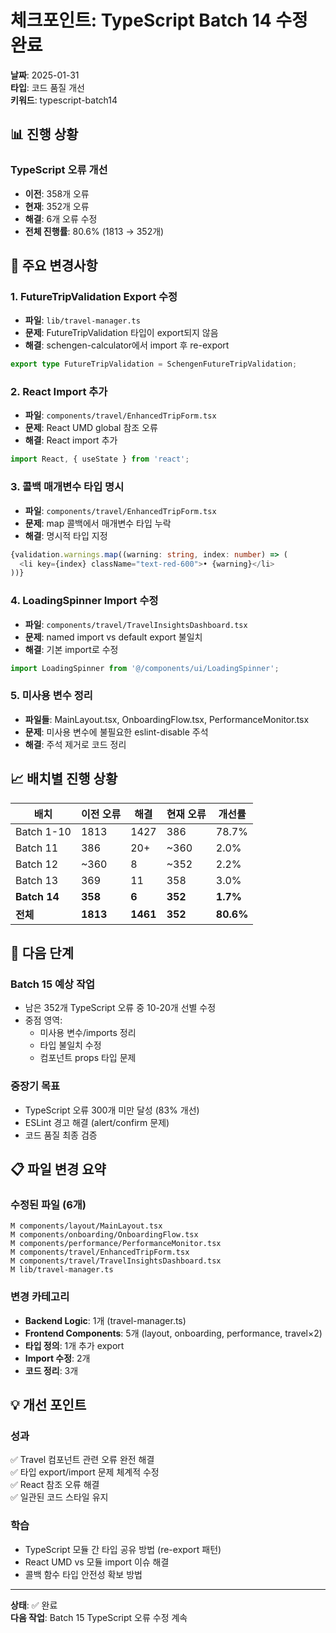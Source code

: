 # 체크포인트: TypeScript Batch 14 수정 완료

**날짜**: 2025-01-31  
**타입**: 코드 품질 개선  
**키워드**: typescript-batch14

## 📊 진행 상황

### TypeScript 오류 개선

- **이전**: 358개 오류
- **현재**: 352개 오류
- **해결**: 6개 오류 수정
- **전체 진행률**: 80.6% (1813 → 352개)

## 🔧 주요 변경사항

### 1. FutureTripValidation Export 수정

- **파일**: `lib/travel-manager.ts`
- **문제**: FutureTripValidation 타입이 export되지 않음
- **해결**: schengen-calculator에서 import 후 re-export

```typescript
export type FutureTripValidation = SchengenFutureTripValidation;
```

### 2. React Import 추가

- **파일**: `components/travel/EnhancedTripForm.tsx`
- **문제**: React UMD global 참조 오류
- **해결**: React import 추가

```typescript
import React, { useState } from 'react';
```

### 3. 콜백 매개변수 타입 명시

- **파일**: `components/travel/EnhancedTripForm.tsx`
- **문제**: map 콜백에서 매개변수 타입 누락
- **해결**: 명시적 타입 지정

```typescript
{validation.warnings.map((warning: string, index: number) => (
  <li key={index} className="text-red-600">• {warning}</li>
))}
```

### 4. LoadingSpinner Import 수정

- **파일**: `components/travel/TravelInsightsDashboard.tsx`
- **문제**: named import vs default export 불일치
- **해결**: 기본 import로 수정

```typescript
import LoadingSpinner from '@/components/ui/LoadingSpinner';
```

### 5. 미사용 변수 정리

- **파일들**: MainLayout.tsx, OnboardingFlow.tsx, PerformanceMonitor.tsx
- **문제**: 미사용 변수에 불필요한 eslint-disable 주석
- **해결**: 주석 제거로 코드 정리

## 📈 배치별 진행 상황

| 배치         | 이전 오류 | 해결     | 현재 오류 | 개선률    |
| ------------ | --------- | -------- | --------- | --------- |
| Batch 1-10   | 1813      | 1427     | 386       | 78.7%     |
| Batch 11     | 386       | 20+      | ~360      | 2.0%      |
| Batch 12     | ~360      | 8        | ~352      | 2.2%      |
| Batch 13     | 369       | 11       | 358       | 3.0%      |
| **Batch 14** | **358**   | **6**    | **352**   | **1.7%**  |
| **전체**     | **1813**  | **1461** | **352**   | **80.6%** |

## 🎯 다음 단계

### Batch 15 예상 작업

- 남은 352개 TypeScript 오류 중 10-20개 선별 수정
- 중점 영역:
  - 미사용 변수/imports 정리
  - 타입 불일치 수정
  - 컴포넌트 props 타입 문제

### 중장기 목표

- TypeScript 오류 300개 미만 달성 (83% 개선)
- ESLint 경고 해결 (alert/confirm 문제)
- 코드 품질 최종 검증

## 📋 파일 변경 요약

### 수정된 파일 (6개)

```
M components/layout/MainLayout.tsx
M components/onboarding/OnboardingFlow.tsx
M components/performance/PerformanceMonitor.tsx
M components/travel/EnhancedTripForm.tsx
M components/travel/TravelInsightsDashboard.tsx
M lib/travel-manager.ts
```

### 변경 카테고리

- **Backend Logic**: 1개 (travel-manager.ts)
- **Frontend Components**: 5개 (layout, onboarding, performance, travel×2)
- **타입 정의**: 1개 추가 export
- **Import 수정**: 2개
- **코드 정리**: 3개

## 💡 개선 포인트

### 성과

✅ Travel 컴포넌트 관련 오류 완전 해결  
✅ 타입 export/import 문제 체계적 수정  
✅ React 참조 오류 해결  
✅ 일관된 코드 스타일 유지

### 학습

- TypeScript 모듈 간 타입 공유 방법 (re-export 패턴)
- React UMD vs 모듈 import 이슈 해결
- 콜백 함수 타입 안전성 확보 방법

---

**상태**: ✅ 완료  
**다음 작업**: Batch 15 TypeScript 오류 수정 계속
